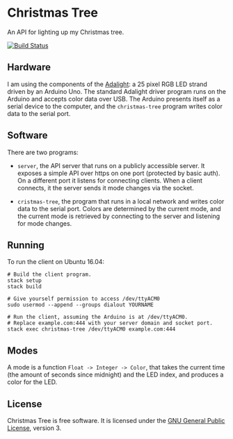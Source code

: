 # Christmas Tree

An API for lighting up my Christmas tree.

[![Build Status][ci-img]][ci]

## Hardware

I am using the components of the [Adalight][adalight]: a 25 pixel RGB LED
strand driven by an Arduino Uno. The standard Adalight driver program runs on
the Arduino and accepts color data over USB. The Arduino presents itself as a
serial device to the computer, and the `christmas-tree` program writes color
data to the serial port.

## Software

There are two programs:

 * `server`, the API server that runs on a publicly accessible server. It
   exposes a simple API over https on one port (protected by basic auth). On a
   different port it listens for connecting clients. When a client connects, it
   the server sends it mode changes via the socket.

 * `cristmas-tree`, the program that runs in a local network and writes color
   data to the serial port. Colors are determined by the current mode, and the
   current mode is retrieved by connecting to the server and listening for mode
   changes.

## Running

To run the client on Ubuntu 16.04:

    # Build the client program.
    stack setup
    stack build

    # Give yourself permission to access /dev/ttyACM0
    sudo usermod --append --groups dialout YOURNAME

    # Run the client, assuming the Arduino is at /dev/ttyACM0.
    # Replace example.com:444 with your server domain and socket port.
    stack exec christmas-tree /dev/ttyACM0 example.com:444

## Modes

A mode is a function `Float -> Integer -> Color`, that takes the current time
(the amount of seconds since midnight) and the LED index, and produces a color
for the LED.

## License

Christmas Tree is free software. It is licensed under the
[GNU General Public License][gplv3], version 3.

[gplv3]:    https://www.gnu.org/licenses/gpl-3.0.html
[adalight]: https://learn.adafruit.com/adalight-diy-ambient-tv-lighting
[ci]:       https://travis-ci.org/ruuda/christmas-tree
[ci-img]:   https://travis-ci.org/ruuda/christmas-tree.svg?branch=master
